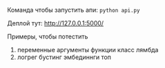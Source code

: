 Команда чтобы запустить апи: `python api.py`

Деплой тут: http://127.0.0.1:5000/

Примеры, чтобы потестить
1) переменные аргументы функции класс лямбда
2) логрег бустинг эмбединнги топ
